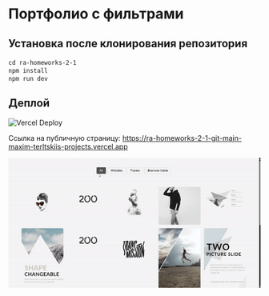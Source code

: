 # Портфолио с фильтрами

## Установка после клонирования репозитория

```
cd ra-homeworks-2-1
npm install
npm run dev
```

## Деплой

![Vercel Deploy](https://deploy-badge.vercel.app/vercel/ra-homeworks-2-1-git-main-maxim-terltskiis-projects)

Ссылка на публичную страницу: https://ra-homeworks-2-1-git-main-maxim-terltskiis-projects.vercel.app

![Веб-страница](./motions/web-page.gif)
